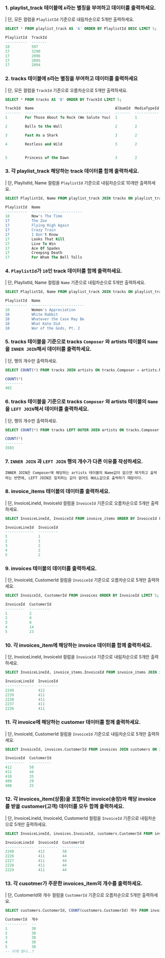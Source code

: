 ### 1. playlist_track 테이블에 `A`라는 별칭을 부여하고 데이터를 출력하세요.
| 단, 모든 컬럼을 `PlaylistId` 기준으로 내림차순으로 5개만 출력하세요.
```sql
SELECT * FROM playlist_track AS 'A' ORDER BY PlaylistId DESC LIMIT 5;

PlaylistId  TrackId
----------  -------
18          597
17          3290
17          2096
17          2095
17          2094
```

### 2. tracks 테이블에 `B`라는 별칭을 부여하고 데이터를 출력하세요
| 단, 모든 컬럼을 `TrackId` 기준으로 오름차순으로 5개만 출력하세요.

```sql
SELECT * FROM tracks AS 'B' ORDER BY TrackId LIMIT 5;

TrackId  Name                                     AlbumId  MediaTypeId  GenreId  Composer                                                      Milliseconds  Bytes     UnitPrice
-------  ---------------------------------------  -------  -----------  -------  ------------------------------------------------------------  ------------  --------  ---------
1        For Those About To Rock (We Salute You)  1        1            1        Angus Young, Malcolm Young, Brian Johnson                     343719        11170334  0.99

2        Balls to the Wall                        2        2            1                                                                      342562        5510424   0.99

3        Fast As a Shark                          3        2            1        F. Baltes, S. Kaufman, U. Dirkscneider & W. Hoffman           230619        3990994   0.99

4        Restless and Wild                        3        2            1        F. Baltes, R.A. Smith-Diesel, S. Kaufman, U. Dirkscneider &   252051        4331779   0.99
                                                                                 W. Hoffman

5        Princess of the Dawn                     3        2            1        Deaffy & R.A. Smith-Diesel                                    375418        6290521   0.99
```

### 3. 각 playlist_track 해당하는 track 데이터를 함께 출력하세요.
| 단, PlaylistId, Name 컬럼을 `PlaylistId` 기준으로 내림차순으로 10개만 출력하세요. 
```sql
SELECT PlaylistId, Name FROM playlist_track JOIN tracks ON playlist_track.TrackId = tracks.TrackId ORDER BY PlaylistId DESC LIMIT 10;

PlaylistId  Name
----------  -----------------------
18          Now's The Time
17          The Zoo
17          Flying High Again
17          Crazy Train
17          I Don't Know
17          Looks That Kill
17          Live To Win
17          Ace Of Spades
17          Creeping Death
17          For Whom The Bell Tolls
```

### 4. `PlaylistId`가 `10`인 track 데이터를 함께 출력하세요. 
| 단, PlaylistId, Name 컬럼을 `Name` 기준으로 내림차순으로 5개만 출력하세요.
```sql
SELECT PlaylistId, Name FROM playlist_track JOIN tracks ON playlist_track.TrackId = tracks.TrackId WHERE PlaylistId = 10 ORDER BY Name DESC LIMIT 5;

PlaylistId  Name
----------  ------------------------
10          Women's Appreciation
10          White Rabbit
10          Whatever the Case May Be
10          What Kate Did
10          War of the Gods, Pt. 2
```

### 5. tracks 테이블을 기준으로 tracks `Composer` 와 artists 테이블의 `Name`을 `INNER JOIN`해서 데이터를 출력하세요.
| 단, 행의 개수만 출력하세요.

```sql
SELECT COUNT(*) FROM tracks JOIN artists ON tracks.Composer = artists.Name;

COUNT(*)
--------
402
```

### 6. tracks 테이블을 기준으로 tracks `Composer` 와 artists 테이블의 `Name`을 `LEFT JOIN`해서 데이터를 출력하세요.
| 단, 행의 개수만 출력하세요.

```sql
SELECT COUNT(*) FROM tracks LEFT OUTER JOIN artists ON tracks.Composer = artists.Name;

COUNT(*)
--------
3503
```

### 7. `INNER JOIN` 과 `LEFT JOIN` 행의 개수가 다른 이유를 작성하세요.
```plain
INNER JOIN은 Composer에 해당하는 artists 테이블의 Name값이 없으면 제거하고 출력하는 반면에, LEFT JOIN은 일치하는 값이 없어도 NULL값으로 출력하기 때문이다.
```

### 8. invoice_items 테이블의 데이터를 출력하세요.
| 단, InvoiceLineId, InvoiceId 컬럼을 `InvoiceId` 기준으로 오름차순으로 5개만 출력하세요.
```sql
SELECT InvoiceLineId, InvoiceId FROM invoice_items ORDER BY InvoiceId LIMIT 5;

InvoiceLineId  InvoiceId
-------------  ---------
1              1
2              1
3              2
4              2
5              2
```

### 9. invoices 테이블의 데이터를 출력하세요.
| 단, InvoiceId, CustomerId 컬럼을 `InvoiceId` 기준으로 오름차순으로 5개만 출력하세요.
```sql
SELECT InvoiceId, CustomerId FROM invoices ORDER BY InvoiceId LIMIT 5;

InvoiceId  CustomerId
---------  ----------
1          2
2          4
3          8
4          14
5          23
```

### 10. 각 invoices_item에 해당하는 invoice 데이터를 함께 출력하세요.
| 단, InvoiceLineId, InvoiceId 컬럼을 `InvoiceId` 기준으로 내림차순으로 5개만 출력하세요.
```sql
SELECT InvoiceLineId, invoice_items.InvoiceId FROM invoice_items JOIN invoices on invoice_items.InvoiceId = invoices.InvoiceId ORDER BY invoice_items.InvoiceId DESC LIMIT 5;

InvoiceLineId  InvoiceId
-------------  ---------
2240           412
2239           411
2238           411
2237           411
2236           411
```


### 11. 각 invoice에 해당하는 customer 데이터를 함께 출력하세요.
| 단, InvoiceId, CustomerId 컬럼을 `InvoiceId` 기준으로 내림차순으로 5개만 출력하세요.
```sql
SELECT InvoiceId, invoices.CustomerId FROM invoices JOIN customers ON invoices.CustomerId = customers.CustomerID ORDER BY InvoiceId DESC LIMIT 5;

InvoiceId  CustomerId
---------  ----------
412        58
411        44
410        35
409        29
408        25
```

### 12. 각 invoices_item(상품)을 포함하는 invoice(송장)와 해당 invoice를 받을 customer(고객) 데이터를 모두 함께 출력하세요.
| 단, InvoiceLineId, InvoiceId, CustomerId 컬럼을 `InvoiceId` 기준으로 내림차순으로 5개만 출력하세요.

```sql
SELECT InvoiceLineId, invoices.InvoiceId, customers.CustomerId FROM invoices JOIN invoice_items ON invoices.InvoiceId = invoice_items.InvoiceId JOIN customers ON invoices.CustomerId = customers.CustomerId ORDER BY invoices.InvoiceID DESC LIMIT 5;

InvoiceLineId  InvoiceId  CustomerId
-------------  ---------  ----------
2240           412        58
2226           411        44
2227           411        44
2228           411        44
2229           411        44
```

### 13. 각 cusotmer가 주문한 invoices_item의 개수를 출력하세요.
| 단, CustomerId와 개수 컬럼을 `CustomerId` 기준으로 오름차순으로 5개만 출력하세요.

```sql
SELECT customers.CustomerId, COUNT(customers.CustomerId) 개수 FROM invoice_items JOIN invoices ON invoice_items.InvoiceId = invoices.InvoiceId JOIN customers ON invoices.CustomerId = customers.CustomerId GROUP BY customers.CustomerId ORDER BY customers.CustomerId LIMIT 5;

CustomerId  개수
----------  --
1           38
2           38
3           38
4           38
5           38
-- 이게 맞나..?
```



